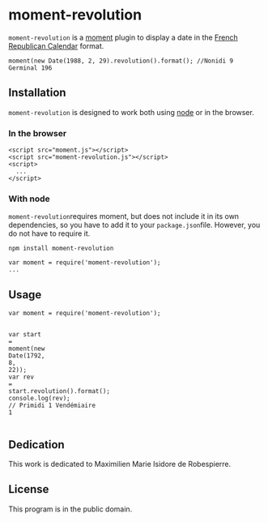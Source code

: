 <h1 id="moment-revolution">moment-revolution</h1>
<p><code>moment-revolution</code> is a <a href="http://momentjs.com">moment</a> plugin to display a date in the <a href="http://en.wikipedia.org/wiki/French_Republican_Calendar">French Republican Calendar</a> format.</p>
<pre><code class="lang-js">moment(<span class="hljs-built_in">new</span> Date(<span class="hljs-number">1988</span>, <span class="hljs-number">2</span>, <span class="hljs-number">29</span>).revolution().<span class="hljs-built_in">format</span>();<span class="hljs-comment"> //Nonidi 9 Germinal 196</span></code></pre>
<h2 id="installation">Installation</h2>
<p><code>moment-revolution</code> is designed to work both using <a href="http://nodejs.org">node</a> or in the browser.</p>
<h3 id="in-the-browser">In the browser</h3>
<pre><code class="lang-html"><span class="hljs-tag">&lt;<span class="hljs-title">script</span> <span class="hljs-attribute">src</span>=<span class="hljs-value">"moment.js"</span>&gt;</span><span class="javascript"></span><span class="hljs-tag">&lt;/<span class="hljs-title">script</span>&gt;</span>
<span class="hljs-tag">&lt;<span class="hljs-title">script</span> <span class="hljs-attribute">src</span>=<span class="hljs-value">"moment-revolution.js"</span>&gt;</span><span class="javascript"></span><span class="hljs-tag">&lt;/<span class="hljs-title">script</span>&gt;</span>
<span class="hljs-tag">&lt;<span class="hljs-title">script</span>&gt;</span><span class="javascript">
  ...
</span><span class="hljs-tag">&lt;/<span class="hljs-title">script</span>&gt;</span></code></pre>
<h3 id="with-node">With node</h3>
<p><code>moment-revolution</code>requires moment, but does not include it in its own dependencies, so you have to add it to your <code>package.json</code>file. However, you do not have to require it.</p>
<p><code>npm install moment-revolution</code></p>
<pre><code class="lang-js">var moment = <span class="hljs-keyword">require</span>(<span class="hljs-string">'moment-revolution'</span>);
<span class="hljs-keyword">...</span></code></pre>
<h2 id="usage">Usage</h2>
<pre><code class="lang-js"><span class="hljs-built_in">var</span> moment <span class="hljs-subst">=</span> <span class="hljs-keyword">require</span>(<span class="hljs-string">'moment-revolution'</span>);

<span class="hljs-built_in">var</span> start <span class="hljs-subst">=</span> moment(<span class="hljs-literal">new</span> <span class="hljs-built_in">Date</span>(<span class="hljs-number">1792</span>, <span class="hljs-number">8</span>, <span class="hljs-number">22</span>));
<span class="hljs-built_in">var</span> rev <span class="hljs-subst">=</span> start<span class="hljs-built_in">.</span>revolution()<span class="hljs-built_in">.</span>format();
console<span class="hljs-built_in">.</span><span class="hljs-keyword">log</span>(rev); <span class="hljs-comment">// Primidi 1 Vendémiaire 1</span></code></pre>
<h2 id="dedication">Dedication</h2>
<p>This work is dedicated to Maximilien Marie Isidore de Robespierre.</p>
<h2 id="license">License</h2>
<p>This program is in the public domain.</p>
